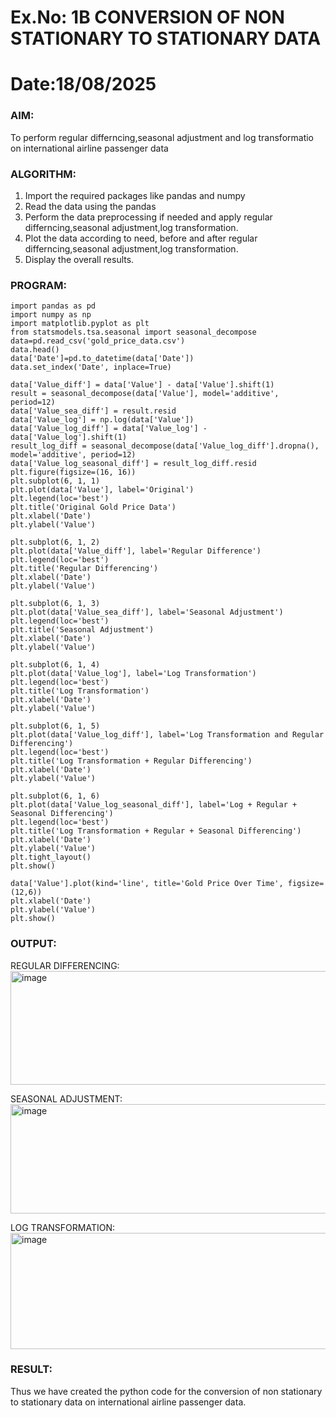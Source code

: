 # Ex.No: 1B                     CONVERSION OF NON STATIONARY TO STATIONARY DATA
# Date:18/08/2025 

### AIM:
To perform regular differncing,seasonal adjustment and log transformatio on international airline passenger data
### ALGORITHM:
1. Import the required packages like pandas and numpy
2. Read the data using the pandas
3. Perform the data preprocessing if needed and apply regular differncing,seasonal adjustment,log transformation.
4. Plot the data according to need, before and after regular differncing,seasonal adjustment,log transformation.
5. Display the overall results.
### PROGRAM:
```
import pandas as pd
import numpy as np
import matplotlib.pyplot as plt
from statsmodels.tsa.seasonal import seasonal_decompose
data=pd.read_csv('gold_price_data.csv')
data.head()
data['Date']=pd.to_datetime(data['Date']) 
data.set_index('Date', inplace=True)
```
```
data['Value_diff'] = data['Value'] - data['Value'].shift(1)
result = seasonal_decompose(data['Value'], model='additive', period=12)
data['Value_sea_diff'] = result.resid
data['Value_log'] = np.log(data['Value'])
data['Value_log_diff'] = data['Value_log'] - data['Value_log'].shift(1)
result_log_diff = seasonal_decompose(data['Value_log_diff'].dropna(), model='additive', period=12)
data['Value_log_seasonal_diff'] = result_log_diff.resid
plt.figure(figsize=(16, 16))
plt.subplot(6, 1, 1)
plt.plot(data['Value'], label='Original')
plt.legend(loc='best')
plt.title('Original Gold Price Data')
plt.xlabel('Date')
plt.ylabel('Value')
```
```
plt.subplot(6, 1, 2)
plt.plot(data['Value_diff'], label='Regular Difference')
plt.legend(loc='best')
plt.title('Regular Differencing')
plt.xlabel('Date')
plt.ylabel('Value')

```
```
plt.subplot(6, 1, 3)
plt.plot(data['Value_sea_diff'], label='Seasonal Adjustment')
plt.legend(loc='best')
plt.title('Seasonal Adjustment')
plt.xlabel('Date')
plt.ylabel('Value')
```
```
plt.subplot(6, 1, 4)
plt.plot(data['Value_log'], label='Log Transformation')
plt.legend(loc='best')
plt.title('Log Transformation')
plt.xlabel('Date')
plt.ylabel('Value')
```
```
plt.subplot(6, 1, 5)
plt.plot(data['Value_log_diff'], label='Log Transformation and Regular Differencing')
plt.legend(loc='best')
plt.title('Log Transformation + Regular Differencing')
plt.xlabel('Date')
plt.ylabel('Value')

```
```
plt.subplot(6, 1, 6)
plt.plot(data['Value_log_seasonal_diff'], label='Log + Regular + Seasonal Differencing')
plt.legend(loc='best')
plt.title('Log Transformation + Regular + Seasonal Differencing')
plt.xlabel('Date')
plt.ylabel('Value')
plt.tight_layout()
plt.show()

```
```
data['Value'].plot(kind='line', title='Gold Price Over Time', figsize=(12,6))
plt.xlabel('Date')
plt.ylabel('Value')
plt.show()

```

### OUTPUT:


REGULAR DIFFERENCING:
<img width="729" height="182" alt="image" src="https://github.com/user-attachments/assets/daa3ac07-2225-4459-9fcb-5dccde1bdc76" />



SEASONAL ADJUSTMENT:
<img width="748" height="175" alt="image" src="https://github.com/user-attachments/assets/d4bc117a-7301-4a25-b2a7-805f01d27aa1" />


LOG TRANSFORMATION:
<img width="731" height="186" alt="image" src="https://github.com/user-attachments/assets/3c0c68bc-ad98-423f-b3f6-fb265a4f2c48" />



### RESULT:
Thus we have created the python code for the conversion of non stationary to stationary data on international airline passenger
data.

